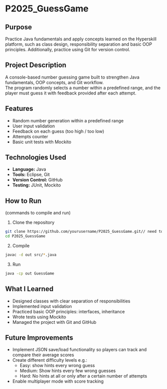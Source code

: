 # P2025_GuessGame

## Purpose
Practice Java fundamentals and apply concepts learned on the Hyperskill platform, 
such as class design, responsibility separation and basic OOP principles.
Additionally, practice using Git for version control.


## Project Description
A console-based number guessing game built to strengthen Java fundamentals,
OOP concepts, and Git workflow.  
The program randomly selects a number within a predefined range, 
and the player must guess it with feedback provided after each attempt.


## Features
- Random number generation within a predefined range
- User input validation
- Feedback on each guess (too high / too low)
- Attempts counter
- Basic unit tests with Mockito


## Technologies Used
- **Language:** Java
- **Tools:** Eclipse, Git
- **Version Control:** GitHub
- **Testing:** JUnit, Mockito

## How to Run 
(commands to compile and run)
1. Clone the repository
```bash
git clone https://github.com/yourusername/P2025_GuessGame.git// need to change!! copy and pasted from the GPT
cd P2025_GuessGame
```

2. Compile
```bash
javac -d out src/*.java
```
3. Run
```bash
java -cp out GuessGame
```


## What I Learned
- Designed classes with clear separation of responsibilities
- Implemented input validation
- Practiced basic OOP principles: interfaces, inheritance
- Wrote tests using Mockito
- Managed the project with Git and GitHub


## Future Improvements
- Implement JSON save/load functionality so players can track and compare their average scores
- Create different difficulty levels e.g.:
    - Easy: show hints every wrong guess
    - Medium: Show hints every few wrong guesses
    - Hard: No hints at all or only after a certain number of attempts
- Enable multiplayer mode with score tracking